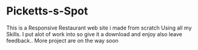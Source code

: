 # Picketts-s-Spot
This is a Responsive Restaurant web site i made from scratch Using all my Skills.
I put alot of work into so give it a download and enjoy also leave feedback..
More project are on the way soon
